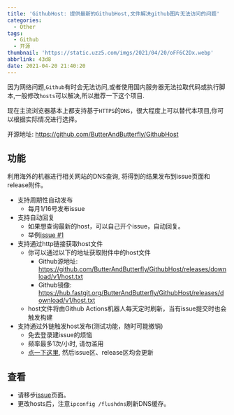```yaml
---
title: 'GithubHost: 提供最新的GithubHost,文件解决github图片无法访问的问题'
categories:
  - Other
tags:
  - Github
  - 开源
thumbnail: 'https://static.uzz5.com/imgs/2021/04/20/oFF6C2Dx.webp'
abbrlink: 43d8
date: 2021-04-20 21:40:20
---
```


因为网络问题,`Github`有时会无法访问,或者使用国内服务器无法拉取代码或执行脚本,一般修改`hosts`可以解决,所以推荐一下这个项目.

现在主流浏览器基本上都支持基于`HTTPS`的`DNS`，很大程度上可以替代本项目,你可以根据实际情况进行选择。

开源地址: https://github.com/ButterAndButterfly/GithubHost

## 功能 

利用海外的机器进行相关网站的DNS查询, 将得到的结果发布到issue页面和release附件。  
+ 支持周期性自动发布
    + 每月1/16号发布issue
+ 支持自动回复  
    + 如果想查询最新的host，可以自己开个issue，自动回复。
    + 举例[issue #1](https://github.com/ButterAndButterfly/GithubHost/issues/1)
+ 支持通过http链接获取host文件  
    + 你可以通过以下的地址获取附件中的host文件
        + Github源地址:   <https://github.com/ButterAndButterfly/GithubHost/releases/download/v1/host.txt>
        + Github镜像: <https://hub.fastgit.org/ButterAndButterfly/GithubHost/releases/download/v1/host.txt>
    + host文件将由Github Actions机器人每天定时刷新，当有issue提交时也会触发构建
+ 支持通过外链触发host发布(测试功能，随时可能撤销)
    + 免去登录建issue的烦恼  
    + 频率最多1次/小时, 请勿滥用  
    + [点一下这里](https://github-helper.vercel.app/host), 然后issue区、release区均会更新
    
## 查看
+ 请移步[issue](https://github.com/ButterAndButterfly/GithubHost/issues/)页面。   
+ 更改hosts后，注意`ipconfig /flushdns`刷新DNS缓存。